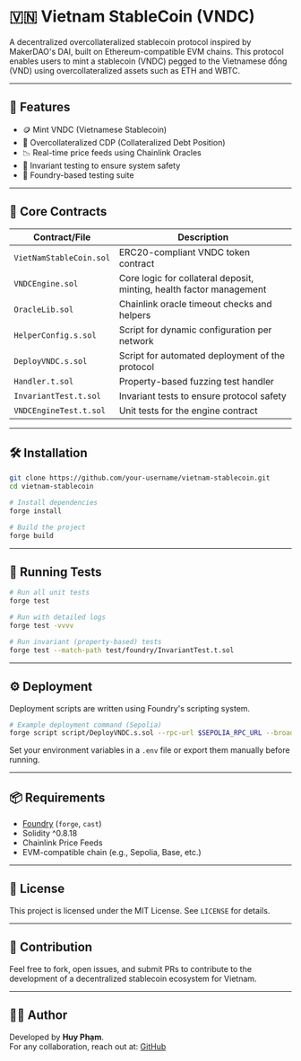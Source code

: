 
# 🇻🇳 Vietnam StableCoin (VNDC)

A decentralized overcollateralized stablecoin protocol inspired by MakerDAO's DAI, built on Ethereum-compatible EVM chains. This protocol enables users to mint a stablecoin (VNDC) pegged to the Vietnamese đồng (VND) using overcollateralized assets such as ETH and WBTC.

---

## 🚀 Features

- 🪙 Mint VNDC (Vietnamese Stablecoin)
- 🔐 Overcollateralized CDP (Collateralized Debt Position)
- 📉 Real-time price feeds using Chainlink Oracles
- 🔄 Invariant testing to ensure system safety
- 🧪 Foundry-based testing suite

---

## 🧱 Core Contracts

| Contract/File              | Description                                      |
|---------------------------|--------------------------------------------------|
| `VietNamStableCoin.sol`   | ERC20-compliant VNDC token contract              |
| `VNDCEngine.sol`          | Core logic for collateral deposit, minting, health factor management |
| `OracleLib.sol`           | Chainlink oracle timeout checks and helpers      |
| `HelperConfig.s.sol`      | Script for dynamic configuration per network     |
| `DeployVNDC.s.sol`        | Script for automated deployment of the protocol |
| `Handler.t.sol`           | Property-based fuzzing test handler              |
| `InvariantTest.t.sol`     | Invariant tests to ensure protocol safety        |
| `VNDCEngineTest.t.sol`    | Unit tests for the engine contract               |

---

## 🛠️ Installation

```bash
git clone https://github.com/your-username/vietnam-stablecoin.git
cd vietnam-stablecoin

# Install dependencies
forge install

# Build the project
forge build
```

---

## 🧪 Running Tests

```bash
# Run all unit tests
forge test

# Run with detailed logs
forge test -vvvv

# Run invariant (property-based) tests
forge test --match-path test/foundry/InvariantTest.t.sol
```

---

## ⚙️ Deployment

Deployment scripts are written using Foundry's scripting system.

```bash
# Example deployment command (Sepolia)
forge script script/DeployVNDC.s.sol --rpc-url $SEPOLIA_RPC_URL --broadcast --verify
```

Set your environment variables in a `.env` file or export them manually before running.

---

## 📦 Requirements

- [Foundry](https://book.getfoundry.sh/getting-started/installation) (`forge`, `cast`)
- Solidity ^0.8.18
- Chainlink Price Feeds
- EVM-compatible chain (e.g., Sepolia, Base, etc.)

---

## 📄 License

This project is licensed under the MIT License. See `LICENSE` for details.

---

## 🤝 Contribution

Feel free to fork, open issues, and submit PRs to contribute to the development of a decentralized stablecoin ecosystem for Vietnam.

---

## 👨‍💻 Author

Developed by **Huy Phạm**.  
For any collaboration, reach out at: [GitHub](https://github.com/ErwinPham)
